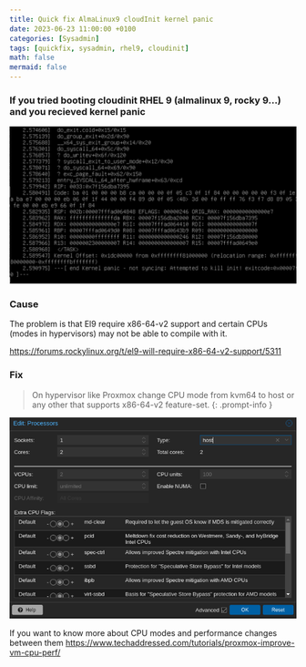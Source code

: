 ```yaml
---
title: Quick fix AlmaLinux9 cloudInit kernel panic
date: 2023-06-23 11:00:00 +0100
categories: [Sysadmin]
tags: [quickfix, sysadmin, rhel9, cloudinit]
math: false
mermaid: false
---
```



### If you tried booting cloudinit RHEL 9 (almalinux 9, rocky 9...) and you recieved kernel panic 

![img-description](/assets/img/posts/2023-06-23-Quick-fix-AlmaLinux9-cloud-init-kernel-panic.md/kKWimage.png)



### Cause

The problem is that El9 require x86-64-v2 support and certain CPUs (modes in hypervisors) may not be able to compile with it.

https://forums.rockylinux.org/t/el9-will-require-x86-64-v2-support/5311


### Fix

> On hypervisor like Proxmox change CPU mode from kvm64 to host or any other that supports x86-64-v2 feature-set.
{: .prompt-info }

![img-description](/assets/img/posts/2023-06-23-Quick-fix-AlmaLinux9-cloud-init-kernel-panic.md/S83image.png)

If you want to know more about CPU modes and performance changes between them
https://www.techaddressed.com/tutorials/proxmox-improve-vm-cpu-perf/






